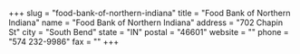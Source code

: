 +++
slug = "food-bank-of-northern-indiana"
title = "Food Bank of Northern Indiana"
name = "Food Bank of Northern Indiana"
address = "702 Chapin St"
city = "South Bend"
state = "IN"
postal = "46601"
website = ""
phone = "574 232-9986"
fax = ""
+++
